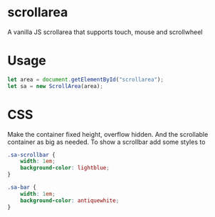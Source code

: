 # scrollarea
A vanilla JS scrollarea that supports touch, mouse and scrollwheel

# Usage

```js
let area = document.getElementById("scrollarea");
let sa = new ScrollArea(area);

```

# CSS
Make the container fixed height, overflow hidden. And the scrollable container as big as needed.
To show a scrollbar add some styles to 

```css
.sa-scrollbar {
    width: 1em;
    background-color: lightblue;
}

.sa-bar {
    width: 1em;
    background-color: antiquewhite;
}
```